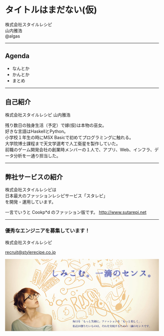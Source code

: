 # タイトルはまだない(仮)

株式会社スタイルレシピ  
山内雅浩  
@algas  

---

## Agenda

* なんとか
* かんとか
* まとめ

---

## 自己紹介

株式会社スタイルレシピ 山内雅浩  

残り数日の独身生活（予定）で嫁(仮)は本物の巫女。  
好きな言語はHaskellとPython。  
小学校１年生の時にMSX Basicで初めてプログラミングに触れる。  
大学院博士課程まで天文学選考で人工衛星を製作していた。  
前職のゲーム開発会社の創業時メンバーの１人で、アプリ、Web、インフラ、データ分析を一通り担当した。

---

## 弊社サービスの紹介

株式会社スタイルレシピは  
日本最大のファッションレシピサービス「スタレピ」  
を開発・運用しています。

一言でいうと Cookp*d のファッション版です。
http://www.sutarepi.net

---

### 優秀なエンジニアを募集しています！

株式会社スタイルレシピ

recruit@stylerecipe.co.jp

![Cooporate image](img-stylerecipe.jpg)

